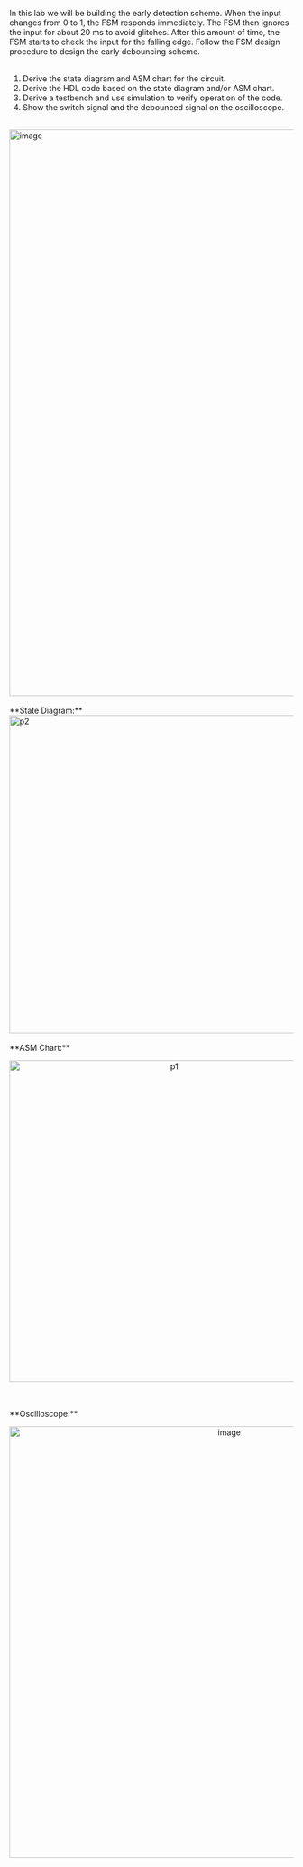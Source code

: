 In this lab we will be building the early detection scheme. When the
input changes from 0 to 1, the FSM responds immediately. The FSM then ignores the input for
about 20 ms to avoid glitches. After this amount of time, the FSM starts to check the input for
the falling edge. Follow the FSM design procedure to design the early debouncing scheme.
<br><br>
1. Derive the state diagram and ASM chart for the circuit.
2. Derive the HDL code based on the state diagram and/or ASM chart.
3. Derive a testbench and use simulation to verify operation of the code.
4. Show the switch signal and the debounced signal on the oscilloscope.
<br><br>
<img width="1003" alt="image" src="https://github.com/user-attachments/assets/e830018e-05e3-48c5-9e4f-f7acd77501df" />
<br><br>
**State Diagram:**

<img width="563" alt="p2" src="https://github.com/user-attachments/assets/57518a84-c988-46ab-92b6-fb9e989d26d5">
<br><br>
**ASM Chart:**

<p align="center"> <img width="569" alt="p1" src="https://github.com/user-attachments/assets/0f5df0ff-fd33-4d8b-9b21-7ea5dbf3ad79"> </p>
<br><br>
**Oscilloscope:**

<p align="center"> <img width="764" alt="image" src="https://github.com/user-attachments/assets/41364bd5-b758-4986-947a-45ddd4ce3789"> </p>

